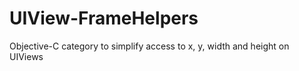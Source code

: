 UIView-FrameHelpers
===================

Objective-C category to simplify access to x, y, width and height on UIViews

